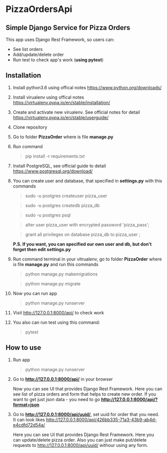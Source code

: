 # PizzaOrdersApi
Simple Django Service for Pizza Orders
-----
This app uses Django Rest Framework, so users can:
* See list orders
* Add/update/delete order
* Run test to check app's work (**using pytest**)
## Installation
1. Install python3.6 using offical notes https://www.python.org/downloads/
2. Install virualenv using offical notes https://virtualenv.pypa.io/en/stable/installation/
3. Create and activate new virualenv. See official notes for detail https://virtualenv.pypa.io/en/stable/userguide/
4. Clone repository
5. Go to folder **PizzaOrder** where is file **manage.py**
6. Run command 
    > pip install -r requirements.txt
7. Install PostgreSQL, see official guide to detail https://www.postgresql.org/download/
8. You can create user and database, that specified in **settings.py** with this commands
    > sudo -u postgres createuser pizza_user

    > sudo -u postgres createdb pizza_db

    > sudo -u postgres psql

    > alter user pizza_user with encrypted password 'pizza_pass';

    > grant all privileges on database pizza_db to pizza_user ;

    **P.S. If you want, you can specified our own user and db, but don't forget then edit settings.py**
9. Run command terminal in your vitrualenv, go to folder **PizzaOrder** where is file **manage.py** and run this commands
    > python manage.py makemigrations

    > python manage.py migrate
10. Now you can run app
    > python manage.py runserver
11. Visit http://127.0.0.1:8000/api/ to check work
12. You also can run test using this command:
    > pytest
## How to use
1. Run app
    > python manage.py runserver
2. Go to **http://127.0.0.1:8000/api/** in your browser

    Now you can see UI that provides Django Rest Framework. 
    Here you can see list of pizza orders and form that helps
    to create new order. If you want to get just json data - you 
    need to go **http://127.0.0.1:8000/api/?format=json**
   
3. Go to **http://127.0.0.1:8000/api/uuid/**, set uuid for order that you need.
It can look likes http://127.0.0.1:8000/api/426bb335-71a3-43b9-ab4d-e4cdfd72d54a/
 
    Here you can see UI that provides Django Rest Framework.
    Here you can update/delete pizza order. Also you can just make put/delete requests to http://127.0.0.1:8000/api/uuid/
    withour using any form.